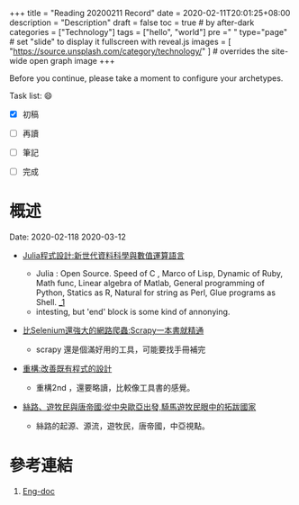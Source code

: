+++
title = "Reading 20200211 Record"
date = 2020-02-11T20:01:25+08:00
description = "Description"
draft = false
toc = true  # by after-dark
categories = ["Technology"]
tags = ["hello", "world"]
pre ="<i class='fa fa-file'></i> "
type="page" # set "slide" to display it fullscreen with reveal.js
images = [
  "https://source.unsplash.com/category/technology/"
] # overrides the site-wide open graph image
+++

Before you continue, please take a moment to configure your archetypes.


<!--more-->

Task list: :smile:

- [x] 初稿
- [ ] 再讀
- [ ] 筆記
- [ ] 完成


# 概述

Date: 2020-02-118	2020-03-12

*  [Julia程式設計:新世代資料科學與數值運算語言](http://library.ylccb.gov.tw/bookDetail.do?id=580305)
    * Julia : Open Source. Speed of C , Marco of Lisp, Dynamic of Ruby, Math func, Linear algebra of Matlab, 
              General programming of Python, Statics as R, Natural for string as Perl, Glue programs as Shell. [_1](https://julialang.org/blog/2012/02/why-we-created-julia/)
    * intesting, but 'end' block is some kind of annonying.              
                
*  [比Selenium還強大的網路爬蟲:Scrapy一本書就精通](http://library.ylccb.gov.tw/bookDetail.do?id=558699)
    * scrapy 還是個滿好用的工具，可能要找手冊補完 
*  [重構:改善既有程式的設計](http://library.ylccb.gov.tw/bookDetail.do?id=580274)
    * 重構2nd ，還要略讀，比較像工具書的感覺。 
*  [絲路、遊牧民與唐帝國:從中央歐亞出發,騎馬遊牧民眼中的拓跋國家](http://library.ylccb.gov.tw/bookDetail.do?id=540869)
    * 絲路的起源、源流，遊牧民，唐帝國，中亞視點。 

# 參考連結

1. [Eng-doc](http://daringfireball.net/projects/markdown/syntax)


[google]: https://www.google.com "Search Engine"
